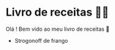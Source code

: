 # Livro de receitas :man_cook:

Olá ! Bem vido ao meu livro de receitas :wave:

* Strogonoff de frango